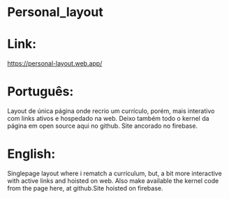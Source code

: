 # Personal_layout
 <h1>Link:</h1>
<a href="https://personal-layout.web.app/" target="_blank">https://personal-layout.web.app/</a>
 <h1>Português:</h1>
 <div>Layout de única página onde recrio um currículo, porém, mais interativo com links ativos e hospedado na web. Deixo também todo o kernel da página em open source aqui no github. Site ancorado no firebase.</div>
<h1>English: </h1>
<div>Singlepage layout where i rematch a curriculum, but, a bit more interactive with active links and hoisted on web. Also make available the kernel code from the page here, at github.Site hoisted on firebase.</div>


